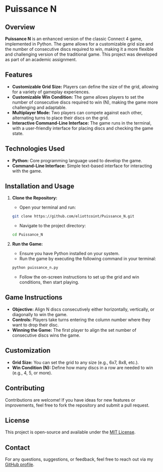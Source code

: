 # Puissance N

## Overview
**Puissance N** is an enhanced version of the classic Connect 4 game, implemented in Python. The game allows for a customizable grid size and the number of consecutive discs required to win, making it a more flexible and challenging version of the traditional game. This project was developed as part of an academic assignment.

## Features
- **Customizable Grid Size:** Players can define the size of the grid, allowing for a variety of gameplay experiences.
- **Customizable Win Condition:** The game allows players to set the number of consecutive discs required to win (N), making the game more challenging and adaptable.
- **Multiplayer Mode:** Two players can compete against each other, alternating turns to place their discs on the grid.
- **Interactive Command-Line Interface:** The game runs in the terminal, with a user-friendly interface for placing discs and checking the game state.

## Technologies Used
- **Python:** Core programming language used to develop the game.
- **Command-Line Interface:** Simple text-based interface for interacting with the game.

## Installation and Usage
1. **Clone the Repository:**
   - Open your terminal and run:
   ```bash
   git clone https://github.com/eliottcoint/Puissance_N.git
   ```
   - Navigate to the project directory:
   ```bash
   cd Puissance_N
   ```

2. **Run the Game:**
   - Ensure you have Python installed on your system.
   - Run the game by executing the following command in your terminal:
   ```bash
   python puissance_n.py
   ```
   - Follow the on-screen instructions to set up the grid and win conditions, then start playing.

## Game Instructions
- **Objective:** Align N discs consecutively either horizontally, vertically, or diagonally to win the game.
- **Controls:** Players take turns entering the column number where they want to drop their disc.
- **Winning the Game:** The first player to align the set number of consecutive discs wins the game.

## Customization
- **Grid Size:** You can set the grid to any size (e.g., 6x7, 8x8, etc.).
- **Win Condition (N):** Define how many discs in a row are needed to win (e.g., 4, 5, or more).

## Contributing
Contributions are welcome! If you have ideas for new features or improvements, feel free to fork the repository and submit a pull request.

## License
This project is open-source and available under the [MIT License](LICENSE).

## Contact
For any questions, suggestions, or feedback, feel free to reach out via my [GitHub profile](https://github.com/eliottcoint).
